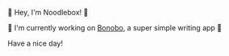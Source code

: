 👋 Hey, I'm Noodlebox! 🍜

🍌 I'm currently working on [Bonobo](https://github.com/noodlebox1/Bonobo), a super simple writing app 🍌

Have a nice day!
<!---
Noodlebox1/Noodlebox1 is a ✨ special ✨ repository because its `README.md` (this file) appears on your GitHub profile.
You can click the Preview link to take a look at your changes.
--->
